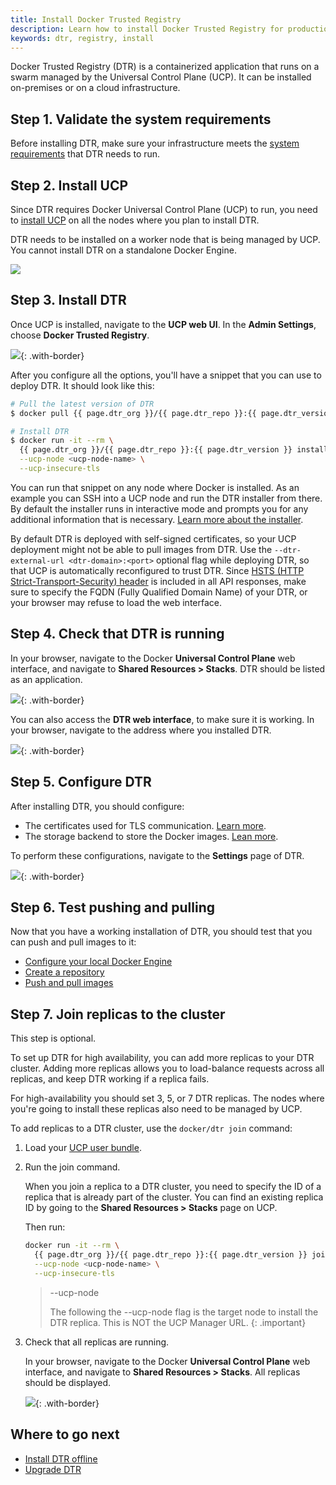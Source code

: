 ```yaml
---
title: Install Docker Trusted Registry
description: Learn how to install Docker Trusted Registry for production.
keywords: dtr, registry, install
---
```


Docker Trusted Registry (DTR) is a containerized application that runs on a
swarm managed by the Universal Control Plane (UCP). It can be installed
on-premises or on a cloud infrastructure.

## Step 1. Validate the system requirements

Before installing DTR, make sure your
infrastructure meets the [system requirements](./system-requirements) that DTR needs to run.

## Step 2. Install UCP

Since DTR requires Docker Universal Control Plane (UCP)
to run, you need to [install UCP](/ee/ucp/admin/install/) on all the nodes where you plan to install DTR.

DTR needs to be installed on a worker node that is being managed by UCP.
You cannot install DTR on a standalone Docker Engine.

![](../../images/install-dtr-1.svg)


## Step 3. Install DTR

Once UCP is installed, navigate to the **UCP web UI**. In the **Admin Settings**,
choose **Docker Trusted Registry**.

![](../../images/install-dtr-2.png){: .with-border}

After you configure all the options, you'll have a snippet that you can use
to deploy DTR. It should look like this:

```bash
# Pull the latest version of DTR
$ docker pull {{ page.dtr_org }}/{{ page.dtr_repo }}:{{ page.dtr_version }}

# Install DTR
$ docker run -it --rm \
  {{ page.dtr_org }}/{{ page.dtr_repo }}:{{ page.dtr_version }} install \
  --ucp-node <ucp-node-name> \
  --ucp-insecure-tls
```

You can run that snippet on any node where Docker is installed. As an example
you can SSH into a UCP node and run the DTR installer from there. By default
the installer runs in interactive mode and prompts you for any additional
information that is necessary.
[Learn more about the installer](/v18.09/reference/dtr/2.6/cli/install/).

By default DTR is deployed with self-signed certificates, so your UCP deployment
might not be able to pull images from DTR.
Use the `--dtr-external-url <dtr-domain>:<port>` optional flag while deploying
DTR, so that UCP is automatically reconfigured to trust DTR. Since [HSTS (HTTP Strict-Transport-Security)
header](https://en.wikipedia.org/wiki/HTTP_Strict_Transport_Security) is included in all API responses,
make sure to specify the FQDN (Fully Qualified Domain Name) of your DTR, or your browser may refuse
to load the web interface.

## Step 4. Check that DTR is running

In your browser, navigate to the Docker **Universal Control Plane**
web interface, and navigate to **Shared Resources > Stacks**. DTR should be listed
as an application.


![](../../images/install-dtr-3.png){: .with-border}

You can also access the **DTR web interface**, to make sure it is working. In your
browser, navigate to the address where you installed DTR.

![](../../images/create-repository-1.png){: .with-border}


## Step 5. Configure DTR

After installing DTR, you should configure:

  * The certificates used for TLS communication. [Learn more](../configure/use-your-own-tls-certificates.md).
  * The storage backend to store the Docker images. [Lean more](../configure/external-storage/index.md).

  To perform these configurations, navigate to the **Settings** page of DTR.

  ![](../../images/auto-delete-job-logs-1.png){: .with-border}


## Step 6. Test pushing and pulling

Now that you have a working installation of DTR, you should test that you can
push and pull images to it:

* [Configure your local Docker Engine](../../user/access-dtr/index.md)
* [Create a repository](../../user/manage-images/index.md)
* [Push and pull images](../../user/manage-images/pull-and-push-images.md)

## Step 7. Join replicas to the cluster

This step is optional.

To set up DTR for high availability,
you can add more replicas to your DTR cluster. Adding more replicas allows you
to load-balance requests across all replicas, and keep DTR working if a
replica fails.

For high-availability you should set 3, 5, or 7 DTR replicas. The nodes where
you're going to install these replicas also need to be managed by UCP.

To add replicas to a DTR cluster, use the `docker/dtr join` command:

1. Load your [UCP user bundle](/ee/ucp/user-access/cli/#use-client-certificates).

2.  Run the join command.

    When you join a replica to a DTR cluster, you need to specify the
    ID of a replica that is already part of the cluster. You can find an
    existing replica ID by going to the **Shared Resources > Stacks** page on UCP.

    Then run:

    ```bash
    docker run -it --rm \
      {{ page.dtr_org }}/{{ page.dtr_repo }}:{{ page.dtr_version }} join \
      --ucp-node <ucp-node-name> \
      --ucp-insecure-tls
    ```

    > --ucp-node
    >
    > The <ucp-node-name> following the --ucp-node flag is the target node to
    > install the DTR replica. This is NOT the UCP Manager URL.
    {: .important}

3. Check that all replicas are running.

    In your browser, navigate to the Docker **Universal Control Plane**
    web interface, and navigate to **Shared Resources > Stacks**. All replicas should
    be displayed.

    ![](../../images/install-dtr-6.png){: .with-border}

## Where to go next

- [Install DTR offline](install-offline.md)
- [Upgrade DTR](../upgrade.md)
